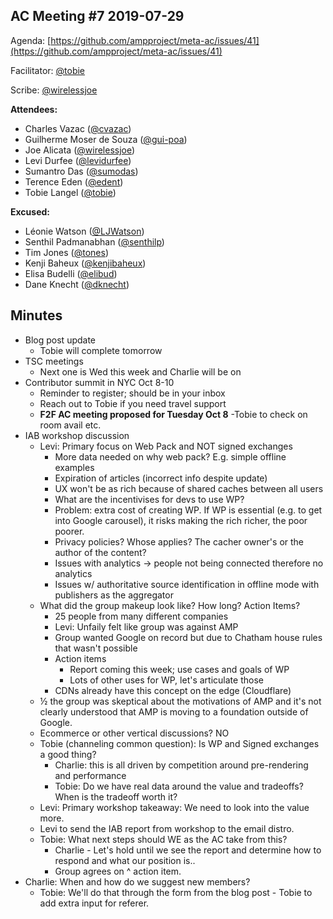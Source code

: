 ## AC Meeting #7 2019-07-29

Agenda: [https://github.com/ampproject/meta-ac/issues/41](https://github.com/ampproject/meta-ac/issues/41)

Facilitator: [@tobie][tobie]

Scribe: [@wirelessjoe][wirelessjoe]

**Attendees:**

- Charles Vazac ([@cvazac][cvazac])
- Guilherme Moser de Souza ([@gui-poa][gui-poa])
- Joe Alicata ([@wirelessjoe][wirelessjoe])
- Levi Durfee ([@levidurfee][levidurfee])
- Sumantro Das ([@sumodas][sumodas])
- Terence Eden ([@edent][edent])
- Tobie Langel ([@tobie][tobie])

**Excused:**

- Léonie Watson ([@LJWatson][LJWatson])
- Senthil Padmanabhan ([@senthilp][senthilp])
- Tim Jones ([@tones][tones])
- Kenji Baheux ([@kenjibaheux][kenjibaheux])
- Elisa Budelli ([@elibud][elibud])
- Dane Knecht ([@dknecht][dknecht])

## Minutes

- Blog post update
  - Tobie will complete tomorrow
- TSC meetings
  - Next one is Wed this week and Charlie will be on
- Contributor summit in NYC Oct 8-10
  - Reminder to register; should be in your inbox
  - Reach out to Tobie if you need travel support
  - **F2F AC meeting proposed for Tuesday Oct 8**
    -Tobie to check on room avail etc.
- IAB workshop discussion
  - Levi: Primary focus on Web Pack and NOT signed exchanges
    - More data needed on why web pack? E.g. simple offline examples
    - Expiration of articles (incorrect info despite update)
    - UX won't be as rich because of shared caches between all users
    - What are the incentivises for devs to use WP?
    - Problem: extra cost of creating WP. If WP is essential (e.g. to get into Google carousel), it risks making the rich richer, the poor poorer.
    - Privacy policies? Whose applies? The cacher owner's or the author of the content?
    - Issues with analytics -> people not being connected therefore no analytics
    - Issues w/ authoritative source identification in offline mode with publishers as the aggregator
  - What did the group makeup look like? How long? Action Items?
    - 25 people from many different companies
    - Levi: Unfaily felt like group was against AMP
    - Group wanted Google on record but due to Chatham house rules that wasn't possible
    - Action items
      - Report coming this week; use cases and goals of WP
      - Lots of other uses for WP, let's articulate those
    - CDNs already have this concept on the edge (Cloudflare)
  - ½ the group was skeptical about the motivations of AMP and it's not clearly understood that AMP is moving to a foundation outside of Google.
  - Ecommerce or other vertical discussions? NO
  - Tobie (channeling common question): Is WP and Signed exchanges a good thing?
    - Charlie: this is all driven by competition around pre-rendering and performance
    - Tobie: Do we have real data around the value and tradeoffs? When is the tradeoff worth it?
  - Levi: Primary workshop takeaway: We need to look into the value more.
  - Levi to send the IAB report from workshop to the email distro.
  - Tobie: What next steps should WE as the AC take from this?
    - Charlie - Let's hold until we see the report and determine how to respond and what our position is..
    - Group agrees on ^ action item.
- Charlie: When and how do we suggest new members?
  - Tobie: We'll do that through the form from the blog post - Tobie to add extra input for referer.

[tobie]: https://github.com/tobie
[wirelessjoe]: https://github.com/wirelessjoe
[cvazac]: https://github.com/cvazac
[gui-poa]: https://github.com/gui-poa
[levidurfee]: https://github.com/levidurfee
[sumodas]: https://github.com/sumodas
[edent]: https://github.com/edent
[LJWatson]: https://github.com/LJWatson
[senthilp]: https://github.com/senthilp
[tones]: https://github.com/tones
[kenjibaheux]: https://github.com/kenjibaheux
[elibud]: https://github.com/elibud
[dknecht]: https://github.com/dknecht

